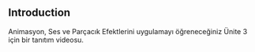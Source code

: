 ## Introduction

Animasyon, Ses ve Parçacık Efektlerini uygulamayı öğreneceğiniz Ünite 3 için bir tanıtım videosu.
